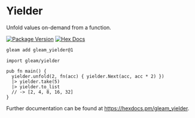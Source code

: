 # Yielder

Unfold values on-demand from a function.

[![Package Version](https://img.shields.io/hexpm/v/gleam_yielder)](https://hex.pm/packages/gleam_yielder)
[![Hex Docs](https://img.shields.io/badge/hex-docs-ffaff3)](https://hexdocs.pm/gleam_yielder/)

```sh
gleam add gleam_yielder@1
```
```gleam
import gleam/yielder

pub fn main() {
  yielder.unfold(2, fn(acc) { yielder.Next(acc, acc * 2) })
  |> yielder.take(5)
  |> yielder.to_list
  // -> [2, 4, 8, 16, 32]
}
```

Further documentation can be found at <https://hexdocs.pm/gleam_yielder>.
